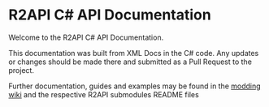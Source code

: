 # R2API C# API Documentation

Welcome to the R2API C# API Documentation.

This documentation was built from XML Docs in the C# code. Any updates or changes should be made there and submitted as a Pull Request to the project.

Further documentation, guides and examples may be found in the [modding wiki](https://risk-of-thunder.github.io/R2Wiki/) and the respective R2API submodules README files
